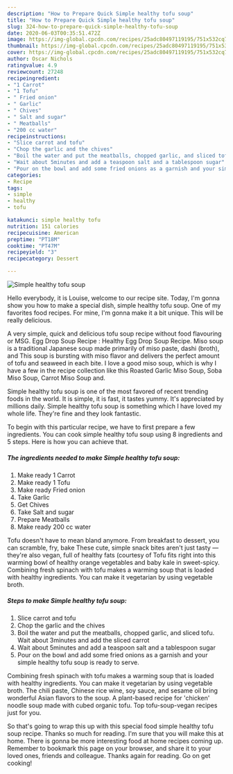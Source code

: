 ```yaml
---
description: "How to Prepare Quick Simple healthy tofu soup"
title: "How to Prepare Quick Simple healthy tofu soup"
slug: 324-how-to-prepare-quick-simple-healthy-tofu-soup
date: 2020-06-03T00:35:51.472Z
image: https://img-global.cpcdn.com/recipes/25adc80497119195/751x532cq70/simple-healthy-tofu-soup-recipe-main-photo.jpg
thumbnail: https://img-global.cpcdn.com/recipes/25adc80497119195/751x532cq70/simple-healthy-tofu-soup-recipe-main-photo.jpg
cover: https://img-global.cpcdn.com/recipes/25adc80497119195/751x532cq70/simple-healthy-tofu-soup-recipe-main-photo.jpg
author: Oscar Nichols
ratingvalue: 4.9
reviewcount: 27248
recipeingredient:
- "1 Carrot"
- "1 Tofu"
- " Fried onion"
- " Garlic"
- " Chives"
- " Salt and sugar"
- " Meatballs"
- "200 cc water"
recipeinstructions:
- "Slice carrot and tofu"
- "Chop the garlic and the chives"
- "Boil the water and put the meatballs, chopped garlic, and sliced tofu. Wait about 3minutes and add the sliced carrot"
- "Wait about 5minutes and add a teaspoon salt and a tablespoon sugar"
- "Pour on the bowl and add some fried onions as a garnish and your simple healthy tofu soup is ready to serve."
categories:
- Recipe
tags:
- simple
- healthy
- tofu

katakunci: simple healthy tofu 
nutrition: 151 calories
recipecuisine: American
preptime: "PT18M"
cooktime: "PT47M"
recipeyield: "3"
recipecategory: Dessert

---
```



![Simple healthy tofu soup](https://img-global.cpcdn.com/recipes/25adc80497119195/751x532cq70/simple-healthy-tofu-soup-recipe-main-photo.jpg)

Hello everybody, it is Louise, welcome to our recipe site. Today, I'm gonna show you how to make a special dish, simple healthy tofu soup. One of my favorites food recipes. For mine, I'm gonna make it a bit unique. This will be really delicious.

A very simple, quick and delicious tofu soup recipe without food flavouring or MSG. Egg Drop Soup Recipe : Healthy Egg Drop Soup Recipe. Miso soup is a traditional Japanese soup made primarily of miso paste, dashi (broth), and This soup is bursting with miso flavor and delivers the perfect amount of tofu and seaweed in each bite. I love a good miso soup, which is why I have a few in the recipe collection like this Roasted Garlic Miso Soup, Soba Miso Soup, Carrot Miso Soup and.

Simple healthy tofu soup is one of the most favored of recent trending foods in the world. It is simple, it is fast, it tastes yummy. It's appreciated by millions daily. Simple healthy tofu soup is something which I have loved my whole life. They're fine and they look fantastic.


To begin with this particular recipe, we have to first prepare a few ingredients. You can cook simple healthy tofu soup using 8 ingredients and 5 steps. Here is how you can achieve that.

<!--inarticleads1-->

##### The ingredients needed to make Simple healthy tofu soup:

1. Make ready 1 Carrot
1. Make ready 1 Tofu
1. Make ready  Fried onion
1. Take  Garlic
1. Get  Chives
1. Take  Salt and sugar
1. Prepare  Meatballs
1. Make ready 200 cc water


Tofu doesn&#39;t have to mean bland anymore. From breakfast to dessert, you can scramble, fry, bake These cute, simple snack bites aren&#39;t just tasty — they&#39;re also vegan, full of healthy fats (courtesy of Tofu fits right into this warming bowl of healthy orange vegetables and baby kale in sweet-spicy. Combining fresh spinach with tofu makes a warming soup that is loaded with healthy ingredients. You can make it vegetarian by using vegetable broth. 

<!--inarticleads2-->

##### Steps to make Simple healthy tofu soup:

1. Slice carrot and tofu
1. Chop the garlic and the chives
1. Boil the water and put the meatballs, chopped garlic, and sliced tofu. Wait about 3minutes and add the sliced carrot
1. Wait about 5minutes and add a teaspoon salt and a tablespoon sugar
1. Pour on the bowl and add some fried onions as a garnish and your simple healthy tofu soup is ready to serve.


Combining fresh spinach with tofu makes a warming soup that is loaded with healthy ingredients. You can make it vegetarian by using vegetable broth. The chili paste, Chinese rice wine, soy sauce, and sesame oil bring wonderful Asian flavors to the soup. A plant-based recipe for &#39;chicken&#39; noodle soup made with cubed organic tofu. Top tofu-soup-vegan recipes just for you. 

So that's going to wrap this up with this special food simple healthy tofu soup recipe. Thanks so much for reading. I'm sure that you will make this at home. There is gonna be more interesting food at home recipes coming up. Remember to bookmark this page on your browser, and share it to your loved ones, friends and colleague. Thanks again for reading. Go on get cooking!

